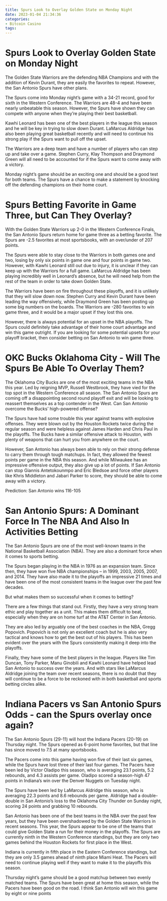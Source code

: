 ```yaml
---
title: Spurs Look to Overlay Golden State on Monday Night 
date: 2023-01-04 21:34:36
categories:
- Bitcoin Casino
tags:
---
```



#  Spurs Look to Overlay Golden State on Monday Night 

The Golden State Warriors are the defending NBA Champions and with the addition of Kevin Durant, they are easily the favorites to repeat. However, the San Antonio Spurs have other plans.

The Spurs come into Monday night’s game with a 34-21 record, good for sixth in the Western Conference. The Warriors are 48-4 and have been nearly unbeatable this season. However, the Spurs have shown they can compete with anyone when they’re playing their best basketball.

 Kawhi Leonard has been one of the best players in the league this season and he will be key in trying to slow down Durant. LaMarcus Aldridge has also been playing great basketball recently and will need to continue his strong play if the Spurs want to pull off the upset.

The Warriors are a deep team and have a number of players who can step up and take over a game. Stephen Curry, Klay Thompson and Draymond Green will all need to be accounted for if the Spurs want to come away with a victory.

Monday night’s game should be an exciting one and should be a good test for both teams. The Spurs have a chance to make a statement by knocking off the defending champions on their home court.

#  Spurs Betting Favorite in Game Three, but Can They Overlay? 

With the Golden State Warriors up 2-0 in the Western Conference Finals, the San Antonio Spurs return home for game three as a betting favorite. The Spurs are -2.5 favorites at most sportsbooks, with an over/under of 207 points. 

The Spurs were able to stay close to the Warriors in both games one and two, losing by only six points in game one and four points in game two. However, with Kawhi Leonard still out due to injury, it is unclear if they can keep up with the Warriors for a full game. LaMarcus Aldridge has been playing incredibly well in Leonard’s absence, but he will need help from the rest of the team in order to take down Golden State. 

The Warriors have been on fire throughout these playoffs, and it is unlikely that they will slow down now. Stephen Curry and Kevin Durant have been leading the way offensively, while Draymond Green has been posting up some big numbers on the boards. The Warriors are -280 favorites to win game three, and it would be a major upset if they lost this one. 

However, there is always potential for an upset in the NBA playoffs. The Spurs could definitely take advantage of their home court advantage and win this game outright. If you are looking for some potential upsets for your playoff bracket, then consider betting on San Antonio to win game three.

#  OKC Bucks Oklahoma City - Will The Spurs Be Able To Overlay Them? 

The Oklahoma City Bucks are one of the most exciting teams in the NBA this year. Led by reigning MVP, Russell Westbrook, they have vied for the top spot in the Western Conference all season. The San Antonio Spurs are coming off a disappointing second round playoff exit and will be looking to reassert themselves as a top contender in the West. Can San Antonio overcome the Bucks’ high-powered offense?

The Spurs have had some trouble this year against teams with explosive offenses. They were blown out by the Houston Rockets twice during the regular season and were helpless against James Harden and Chris Paul in the playoffs. The Bucks have a similar offensive attack to Houston, with plenty of weapons that can hurt you from anywhere on the court.

However, San Antonio has always been able to rely on their strong defense to carry them through tough matchups. In fact, they allowed the fewest points per game in the NBA this season. And while Milwaukee has an impressive offensive output, they also give up a lot of points. If San Antonio can stop Giannis Antetokounmpo and Eric Bledsoe and force other players like Khris Middleton and Jabari Parker to score, they should be able to come away with a victory.

Prediction: San Antonio wins 116-105

#  San Antonio Spurs: A Dominant Force In The NBA And Also In Activities Betting 

The San Antonio Spurs are one of the most well-known teams in the National Basketball Association (NBA). They are also a dominant force when it comes to sports betting.

The Spurs began playing in the NBA in 1976 as an expansion team. Since then, they have won five NBA championships – in 1999, 2003, 2005, 2007, and 2014. They have also made it to the playoffs an impressive 21 times and have been one of the most consistent teams in the league over the past few decades.

But what makes them so successful when it comes to betting?

There are a few things that stand out. Firstly, they have a very strong team ethic and play together as a unit. This makes them difficult to beat, especially when they are on home turf at the AT&T Center in San Antonio.

They are also led by arguably one of the best coaches in the NBA, Gregg Popovich. Popovich is not only an excellent coach but he is also very tactical and knows how to get the best out of his players. This has been evident over the years with the Spurs consistently making it deep into the playoffs.

Finally, they have some of the best players in the league. Players like Tim Duncan, Tony Parker, Manu Ginobili and Kawhi Leonard have helped lead San Antonio to success over the years. And with stars like LaMarcus Aldridge joining the team over recent seasons, there is no doubt that they will continue to be a force to be reckoned with in both basketball and sports betting circles alike.

#  Indiana Pacers vs San Antonio Spurs Odds - can the Spurs overlay once again?

The San Antonio Spurs (29-11) will host the Indiana Pacers (20-19) on Thursday night. The Spurs opened as 6-point home favorites, but that line has since moved to 7.5 at many sportsbooks.




The Pacers come into this game having won five of their last six games, while the Spurs have lost three of their last four games. The Pacers have been led by Victor Oladipo this season, who is averaging 23.1 points, 5.2 rebounds, and 4.3 assists per game. Oladipo scored a season-high 47 points in Indiana’s win over the Denver Nuggets on Tuesday night.



The Spurs have been led by LaMarcus Aldridge this season, who is averaging 22.3 points and 8.6 rebounds per game. Aldridge had a double-double in San Antonio’s loss to the Oklahoma City Thunder on Sunday night, scoring 24 points and grabbing 10 rebounds.



San Antonio has been one of the best teams in the NBA over the past few years, but they have been overshadowed by the Golden State Warriors in recent seasons. This year, the Spurs appear to be one of the teams that could give Golden State a run for their money in the playoffs. The Spurs are currently ninth in the Western Conference standings, but they are only two games behind the Houston Rockets for first place in the West.



Indiana is currently in fifth place in the Eastern Conference standings, but they are only 3.5 games ahead of ninth place Miami Heat. The Pacers will need to continue playing well if they want to make it to the playoffs this season.



Thursday night’s game should be a good matchup between two evenly matched teams. The Spurs have been great at home this season, while the Pacers have been good on the road. I think San Antonio will win this game by eight or nine points